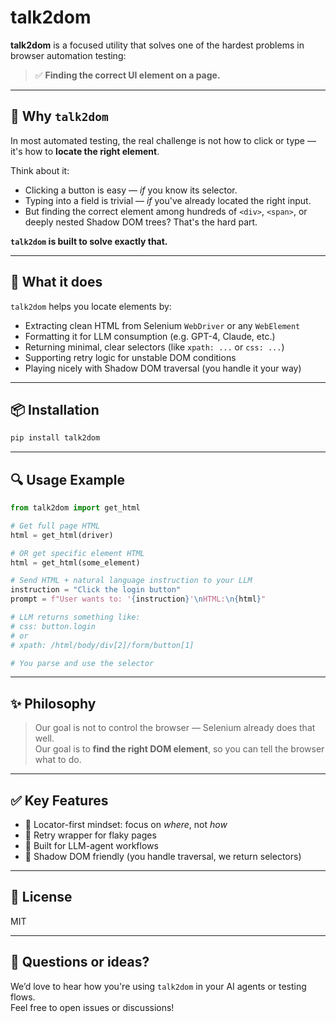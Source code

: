 # talk2dom

**talk2dom** is a focused utility that solves one of the hardest problems in browser automation testing:

> ✅ **Finding the correct UI element on a page.**

---

## 🧠 Why `talk2dom`

In most automated testing, the real challenge is not how to click or type — it's how to **locate the right element**.

Think about it:

- Clicking a button is easy — *if* you know its selector.
- Typing into a field is trivial — *if* you've already located the right input.
- But finding the correct element among hundreds of `<div>`, `<span>`, or deeply nested Shadow DOM trees? That's the hard part.

**`talk2dom` is built to solve exactly that.**

---

## 🎯 What it does

`talk2dom` helps you locate elements by:

- Extracting clean HTML from Selenium `WebDriver` or any `WebElement`
- Formatting it for LLM consumption (e.g. GPT-4, Claude, etc.)
- Returning minimal, clear selectors (like `xpath: ...` or `css: ...`)
- Supporting retry logic for unstable DOM conditions
- Playing nicely with Shadow DOM traversal (you handle it your way)

---

## 📦 Installation

```bash
pip install talk2dom
```

---

## 🔍 Usage Example

```python
from talk2dom import get_html

# Get full page HTML
html = get_html(driver)

# OR get specific element HTML
html = get_html(some_element)

# Send HTML + natural language instruction to your LLM
instruction = "Click the login button"
prompt = f"User wants to: '{instruction}'\nHTML:\n{html}"

# LLM returns something like:
# css: button.login
# or
# xpath: /html/body/div[2]/form/button[1]

# You parse and use the selector
```

---

## ✨ Philosophy

> Our goal is not to control the browser — Selenium already does that well.  
> Our goal is to **find the right DOM element**, so you can tell the browser what to do.

---

## ✅ Key Features

- 📍 Locator-first mindset: focus on *where*, not *how*
- 🔁 Retry wrapper for flaky pages
- 🧠 Built for LLM-agent workflows
- 🧩 Shadow DOM friendly (you handle traversal, we return selectors)

---

## 📄 License

MIT

---

## 💬 Questions or ideas?

We’d love to hear how you're using `talk2dom` in your AI agents or testing flows.  
Feel free to open issues or discussions!
